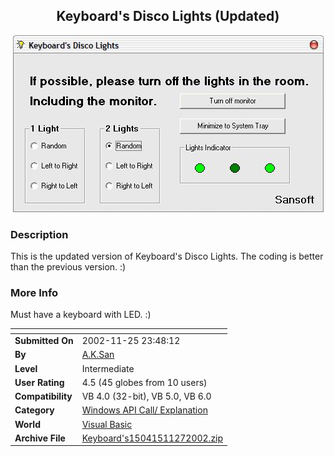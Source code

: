 ﻿<div align="center">

## Keyboard's Disco Lights \(Updated\)

<img src="PIC200211272231840.JPG">
</div>

### Description

This is the updated version of Keyboard's Disco Lights. The coding is better than the previous version. :)
 
### More Info
 
Must have a keyboard with LED. :)


<span>             |<span>
---                |---
**Submitted On**   |2002-11-25 23:48:12
**By**             |[A\.K\.San](https://github.com/Planet-Source-Code/PSCIndex/blob/master/ByAuthor/a-k-san.md)
**Level**          |Intermediate
**User Rating**    |4.5 (45 globes from 10 users)
**Compatibility**  |VB 4\.0 \(32\-bit\), VB 5\.0, VB 6\.0
**Category**       |[Windows API Call/ Explanation](https://github.com/Planet-Source-Code/PSCIndex/blob/master/ByCategory/windows-api-call-explanation__1-39.md)
**World**          |[Visual Basic](https://github.com/Planet-Source-Code/PSCIndex/blob/master/ByWorld/visual-basic.md)
**Archive File**   |[Keyboard's15041511272002\.zip](https://github.com/Planet-Source-Code/a-k-san-keyboard-s-disco-lights-updated__1-40415/archive/master.zip)








